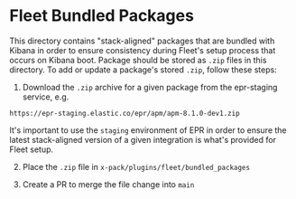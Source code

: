 # Fleet Bundled Packages

This directory contains "stack-aligned" packages that are bundled with Kibana in order to ensure consistency during Fleet's setup process that occurs on Kibana boot. Package should be stored as `.zip` files in this directory. To add or update a package's stored `.zip`, follow these steps: 

1. Download the `.zip` archive for a given package from the epr-staging service, e.g.

```
https://epr-staging.elastic.co/epr/apm/apm-8.1.0-dev1.zip
```

It's important to use the `staging` environment of EPR in order to ensure the latest stack-aligned version of a given integration is what's provided for Fleet setup.

2. Place the `.zip` file in `x-pack/plugins/fleet/bundled_packages`

3. Create a PR to merge the file change into `main`
